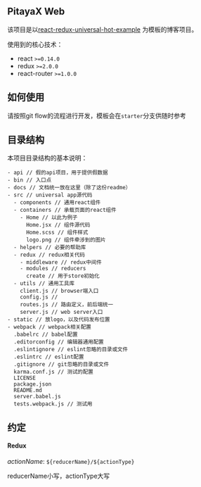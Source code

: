 ## PitayaX Web

该项目是以[react-redux-universal-hot-example](https://github.com/erikras/react-redux-universal-hot-example.git)
为模板的博客项目。

使用到的核心技术：

- react `>=0.14.0`
- redux `>=2.0.0`
- react-router `>=1.0.0`

## 如何使用

请按照git flow的流程进行开发，模板会在`starter`分支供随时参考

## 目录结构

本项目目录结构的基本说明：

```
- api // 假的api项目，用于提供假数据
- bin // 入口点
- docs // 文档统一放在这里（除了这份readme）
- src // universal app源代码
  - components // 通用react组件
  - containers // 承载页面的react组件
    - Home // 以此为例子
      Home.jsx // 组件源代码
      Home.scss // 组件样式
      logo.png // 组件牵涉到的图片
  - helpers // 必要的帮助库
  - redux // redux相关代码
    - middleware // redux中间件
    - modules // reducers
      create // 用于store初始化
  - utils // 通用工具库
    client.js // browser端入口
    config.js //
    routes.js // 路由定义，前后端统一
    server.js // web server入口
- static // 放logo，以及代码发布位置
- webpack // webpack相关配置
  .babelrc // babel配置
  .editorconfig // 编辑器通用配置
  .eslintignore // eslint忽略的目录或文件
  .eslintrc // eslint配置
  .gitignore // git忽略的目录或文件
  karma.conf.js // 测试的配置
  LICENSE
  package.json
  README.md
  server.babel.js
  tests.webpack.js // 测试用
```

## 约定

#### Redux

*actionName*: `${reducerName}/${actionType}`

  reducerName小写，actionType大写
